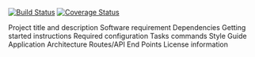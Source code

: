 [![Build Status](https://travis-ci.org/barry-napier/scrum-poker.svg?branch=master)](https://travis-ci.org/barry-napier/scrum-poker) [![Coverage Status](https://coveralls.io/repos/github/barry-napier/scrum-poker/badge.svg?branch=master)](https://coveralls.io/github/barry-napier/scrum-poker?branch=master) 

Project title and description
Software requirement
Dependencies
Getting started instructions
Required configuration
Tasks commands
Style Guide
Application Architecture
Routes/API End Points
License information
